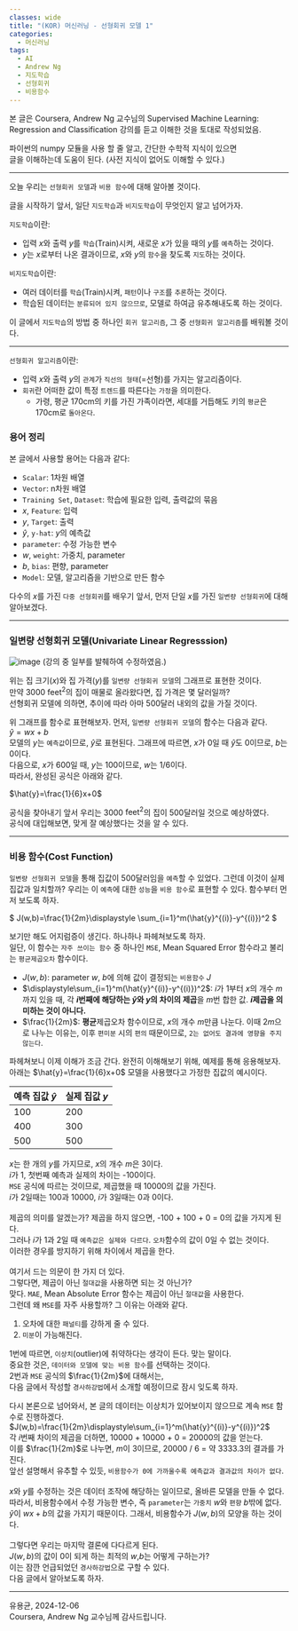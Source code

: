 ```yaml
---
classes: wide
title: "(KOR) 머신러닝 - 선형회귀 모델 1"
categories:
  - 머신러닝
tags:
  - AI
  - Andrew Ng
  - 지도학습
  - 선형회귀
  - 비용함수
---
```


본 글은 Coursera, Andrew Ng 교수님의
Supervised Machine Learning: Regression and Classification 강의를 듣고 이해한 것을 토대로 작성되었음.

파이썬의 numpy 모듈을 사용 할 줄 알고, 간단한 수학적 지식이 있으면<br> 글을 이해하는데 도움이 된다. (사전 지식이 없어도 이해할 수 있다.)

---

오늘 우리는 `선형회귀 모델`과 `비용 함수`에 대해 알아볼 것이다.

글을 시작하기 앞서, 일단 `지도학습`과 `비지도학습`이 무엇인지 알고 넘어가자.

`지도학습`이란:

- 입력 $x$와 출력 $y$를 `학습`(Train)시켜, 새로운 $x$가 있을 때의 $y$를 `예측`하는 것이다.
- $y$는 $x$로부터 나온 결과이므로, $x$와 $y$의 `함수`을 찾도록 `지도`하는 것이다.

`비지도학습`이란:

- 여러 데이터를 `학습`(Train)시켜, `패턴`이나 `구조`를 `추론`하는 것이다.
- 학습된 데이터는 `분류되어 있지 않으므로`, 모델로 하여금 유추해내도록 하는 것이다.

이 글에서 `지도학습`의 방법 중 하나인 `회귀 알고리즘`, 그 중 `선형회귀 알고리즘`를 배워볼 것이다.

---

`선형회귀 알고리즘`이란:

- 입력 $x$와 출력 $y$의 `관계`가 `직선의 형태`(=선형)를 가지는 알고리즘이다.
- `회귀`란 어떠한 값이 특정 `트렌드`를 따른다는 `가정`을 의미한다.
  - 가령, 평균 170cm의 키를 가진 가족이라면, 세대를 거듭해도 키의 `평균`은 170cm로 `돌아온다`.

### 용어 정리

본 글에서 사용할 용어는 다음과 같다:

- `Scalar`: 1차원 배열
- `Vector`: n차원 배열
- `Training Set`, `Dataset`: 학습에 필요한 입력, 출력값의 묶음
- $x$, `Feature`: 입력
- $y$, `Target`: 출력
- $\hat{y}$, `y-hat`: $y$의 예측값
- `parameter`: 수정 가능한 변수
- $w$, `weight`: 가중치, parameter
- $b$, `bias`: 편향, parameter
- `Model`: 모델, 알고리즘을 기반으로 만든 함수

다수의 $x$를 가진 `다중 선형회귀`를 배우기 앞서, 먼저 단일 $x$를 가진 `일변량 선형회귀`에 대해 알아보겠다.

---

### 일변량 선형회귀 모델(Univariate Linear Regresssion)

![image](https://github.com/user-attachments/assets/491911b5-9ccf-4fec-9e77-cccc4a52fd5c)
(강의 중 일부를 발췌하여 수정하였음.)

위는 집 크기($x$)와 집 가격($y$)를 `일변량 선형회귀 모델`의 그래프로 표현한 것이다. <br>
만약 3000 $\text{feet}^2$의 집이 매물로 올라왔다면, 집 가격은 몇 달러일까?<br>
선형회귀 모델에 의하면, 추이에 따라 아마 500달러 내외의 값을 가질 것이다.

위 그래프를 함수로 표현해보자.
먼저, `일변량 선형회귀 모델`의 함수는 다음과 같다.<br>
$\hat{y}=wx+b$
<br>
모델의 $y$는 `예측값`이므로, $\hat{y}$로 표현된다.
그래프에 따르면, $x$가 0일 때 $\hat{y}$도 0이므로, $b$는 0이다. <br>
다음으로, $x$가 600일 때, $y$는 100이므로, $w$는 $1/6$이다. <br> 따라서, 완성된 공식은 아래와 같다.<br>

$\hat{y}=\frac{1}{6}x+0$

공식을 찾아내기 앞서 우리는 3000 $\text{feet}^2$의 집이 500달러일 것으로 예상하였다. <br> 공식에 대입해보면, 맞게 잘 예상했다는 것을 알 수 있다.

---

### 비용 함수(Cost Function)

`일변량 선형회귀 모델`을 통해 집값이 500달러임을 `예측`할 수 있었다.
그런데 이것이 실제 집값과 일치할까? 우리는 이 `예측`에 대한 `성능`을 `비용 함수`로 표현할 수 있다. 함수부터 먼저 보도록 하자. <br>

$ J(w,b)=\frac{1}{2m}\displaystyle \sum\_{i=1}^m(\hat{y}^{(i)}-y^{(i)})^2 $<br>

보기만 해도 어지럼증이 생긴다. 하나하나 파헤쳐보도록 하자.<br>
일단, 이 함수는 `자주 쓰이는 함수` 중 하나인 `MSE`, Mean Squared Error 함수라고 불리는 `평균제곱오차` 함수이다.

- $J(w,b)$: parameter $w$, $b$에 의해 값이 결정되는 `비용함수` $J$
- $\displaystyle\sum_{i=1}^m(\hat{y}^{(i)}-y^{(i)})^2$: $i$가 1부터 $x$의 개수 $m$까지 있을 때, 각 **$i$번째에 해당하는 $\hat{y}$와 $y$의 차이의 제곱**을 $m$번 합한 값. **$i$제곱을 의미하는 것이 아니다.**
- $\frac{1}{2m}$: **평균**제곱오차 함수이므로, $x$의 개수 $m$만큼 나눈다. 이때 $2m$으로 나누는 이유는, 이후 `편미분` 시의 `편의` 때문이므로, `2는 없어도 결과에 영향을 주지 않는다`.

파헤쳐보니 이제 이해가 조금 간다.
완전히 이해해보기 위해, 예제를 통해 응용해보자.
<br>아래는 $\hat{y}=\frac{1}{6}x+0$ 모델을 사용했다고 가정한 집값의 예시이다.

| 예측 집값 $\hat{y}$ | 실제 집값 $y$ |
| :------------------ | ------------- |
| 100                 | 200           |
| 400                 | 300           |
| 500                 | 500           |

$x$는 한 개의 $y$를 가지므로, $x$의 개수 $m$은 3이다.<br>
$i$가 1, 첫번째 예측과 실제의 차이는 -100이다. <br>`MSE` 공식에 따르는 것이므로, 제곱했을 때 10000의 값을 가진다. <br>$i$가 2일때는 100과 10000, $i$가 3일때는 0과 0이다. <br><br>
제곱의 의미를 알겠는가? 제곱을 하지 않으면, -100 + 100 + 0 = 0의 값을 가지게 된다. <br>그러나 $i$가 1과 2일 때 `예측값은 실제와 다르다`. `오차`함수의 값이 0일 수 없는 것이다.<br> 이러한 경우를 방지하기 위해 차이에서 제곱을 한다.<br><br>여기서 드는 의문이 한 가지 더 있다. <br>그렇다면, 제곱이 아닌 `절대값`을 사용하면 되는 것 아닌가?<br>맞다. `MAE`, Mean Absolute Error 함수는 제곱이 아닌 `절대값`을 사용한다. <br> 그런데 왜 `MSE`를 자주 사용할까? 그 이유는 아래와 같다. <br>

1. 오차에 대한 `패널티`를 강하게 줄 수 있다.
2. `미분`이 가능해진다.<br>

1번에 따르면, `이상치`(outlier)에 취약하다는 생각이 든다. 맞는 말이다. <br> 중요한 것은, `데이터와 모델에 맞는 비용 함수`를 선택하는 것이다.<br> 2번과 `MSE` 공식의 $\frac{1}{2m}$에 대해서는,<br> 다음 글에서 작성할 `경사하강법`에서 소개할 예정이므로 잠시 잊도록 하자.

다시 본론으로 넘어와서, 본 글의 데이터는 이상치가 있어보이지 않으므로 계속 `MSE` 함수로 진행하겠다. <br>
$J(w,b)=\frac{1}{2m}\displaystyle\sum_{i=1}^m(\hat{y}^{(i)}-y^{(i)})^2$ <br>
각 $i$번째 차이의 제곱을 더하면, 10000 + 10000 + 0 = 20000의 값을 얻는다. <br>
이를 $\frac{1}{2m}$로 나누면, $m$이 3이므로, 20000 / 6 = 약 3333.3의 결과를 가진다.
<br> 앞선 설명해서 유추할 수 있듯, `비용함수가 0에 가까울수록 예측값과 결과값의 차이가 없다`. <br><br> $x$와 $y$를 수정하는 것은 데이터 조작에 해당하는 일이므로, 올바른 모델을 만들 수 없다. <br> 따라서, 비용함수에서 수정 가능한 변수, 즉 `parameter`는 `가중치` $w$와 `편향` $b$밖에 없다. <br> $\hat{y}$이 $wx+b$의 값을 가지기 때문이다. 그래서, 비용함수가 $J(w,b)$의 모양을 하는 것이다. <br><br> 그렇다면 우리는 마지막 결론에 다다르게 된다. <br>
$J(w,b)$의 값이 0이 되게 하는 최적의 $w$,$b$는 어떻게 구하는가? <br> 이는 잠깐 언급되었던 `경사하강법`으로 구할 수 있다. <br> 다음 글에서 알아보도록 하자.
<br>

---

유용균, 2024-12-06 <br>
Coursera, Andrew Ng 교수님께 감사드립니다.
